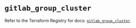 # `gitlab_group_cluster`

Refer to the Terraform Registry for docs: [`gitlab_group_cluster`](https://registry.terraform.io/providers/gitlabhq/gitlab/17.11.0/docs/resources/group_cluster).
